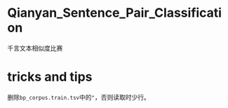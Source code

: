 # Qianyan_Sentence_Pair_Classification

千言文本相似度比赛

# tricks and tips

删除`bp_corpus.train.tsv`中的`"`，否则读取时少行。


